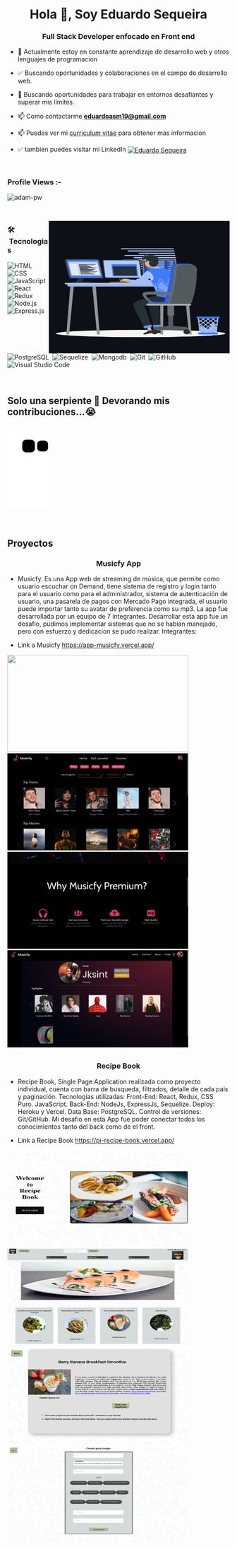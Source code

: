 <h1 align="center">Hola 👋, Soy Eduardo Sequeira</h1>
<h3 align="center">Full Stack Developer enfocado en Front end</h3>

- 🌱 Actualmente estoy en constante aprendizaje de desarrollo web y otros lenguajes de programacion

- ✅ Buscando oportunidades y colaboraciones en el campo de desarrollo web.

- 💪 Buscando oportunidades para trabajar en entornos desafiantes y superar mis límites.

- 📫 Como contactarme **eduardoasm19@gmail.com**

- 📫 Puedes ver mi [curriculum vitae](https://drive.google.com/file/d/1y6PASzQlQsoojHC2WdxQR2Yfc_55MzCx/view?usp=sharing) para obtener mas informacion

- ✅ tambien puedes visitar mi LinkedIn <a href="https://www.linkedin.com/in/eduardo-sequeira/" target="blank"><img align="center" src="https://raw.githubusercontent.com/rahuldkjain/github-profile-readme-generator/master/src/images/icons/Social/linked-in-alt.svg" alt="Eduardo Sequeira" height="30" width="40" /></a> 


<br>

<p align="right"> <h3>Profile Views :-</h3> <img src="https://komarev.com/ghpvc/?username=Eduardoasm&color=brightgreen&style=flat-square"
    alt="adam-pw" /> 
  </p>

<br>

<p><img align="right" src="https://github.com/Eduardoasm/Eduardoasm/blob/main/animation_500_kxa883sd.gif" alt="adam-pw" width='410px' height='300px'/></p>

### 🛠 &nbsp;Tecnologias

![HTML](https://img.shields.io/badge/-HTML-05122A?style=for-the-badge&logo=HTML5)&nbsp;
![CSS](https://img.shields.io/badge/-CSS-05122A?style=for-the-badge&logo=CSS3&logoColor=1572B6)&nbsp;
![JavaScript](https://img.shields.io/badge/-JavaScript-05122A?style=for-the-badge&logo=javascript)&nbsp;
![React](https://img.shields.io/badge/-React-05122A?style=for-the-badge&logo=react)&nbsp;
![Redux](https://img.shields.io/badge/-Redux-05122A?style=for-the-badge&logo=redux)&nbsp;
![Node.js](https://img.shields.io/badge/-Node.js-05122A?style=for-the-badge&logo=node.js)&nbsp;
![Express.js](https://img.shields.io/badge/-Express-05122A?style=for-the-badge&logo=Express)&nbsp;
![PostgreSQL](https://img.shields.io/badge/-PostgreSQL-05122A?style=for-the-badge&logo=postgresql)&nbsp;
![Sequelize](https://img.shields.io/badge/-Sequelize-05122A?style=for-the-badge&logo=sequelize)&nbsp;
![Mongodb](https://img.shields.io/badge/-Mongodb-05122A?style=for-the-badge&logo=mongodb)&nbsp;
![Git](https://img.shields.io/badge/-Git-05122A?style=for-the-badge&logo=git)&nbsp;
![GitHub](https://img.shields.io/badge/-GitHub-05122A?style=for-the-badge&logo=github)&nbsp;
![Visual Studio Code](https://img.shields.io/badge/-Visual%20Studio%20Code-05122A?style=for-the-badge&logo=visual-studio-code&logoColor=007ACC)&nbsp;

<br>


## 
## Solo una serpiente 🐍 Devorando mis contribuciones...😭
![snake gif](https://raw.githubusercontent.com/avinash-218/avinash-218/output/github-contribution-grid-snake.svg)

<br>

## Proyectos
<h3 align="center">Musicfy App</h3>

* Musicfy. Es una App web de streaming de música, que permite como usuario escuchar on Demand, tiene sistema de registro y login tanto para el usuario como para el administrador, sistema de autenticación de usuario, una pasarela de pagos con Mercado Pago integrada, el usuario puede importar tanto su avatar de preferencia como su mp3. La app fue desarrollada por un equipo de 7 integrantes. Desarrollar esta app fue un desafio, pudimos implementar sistemas que no se habian manejado, pero con esfuerzo y dedicacion se pudo realizar.
Integrantes: 



* Link a Musicfy https://app-musicfy.vercel.app/
<div display='flex' flex-direction='row' margin-bottom='30px'> 
<img src='./musicfy/musicfyApp-pfGroup.png' width='410px' height='220px' />
<img src='./musicfy/homePage2.png' width='410px' height='220px' />
<img src='./musicfy/premium.png' width='410px' height='220px' />
<img src='./musicfy/profile.png' width='410px' height='220px' />
</div>

##

<h3 align="center">Recipe Book</h3>

* Recipe Book, Single Page Application realizada como proyecto individual, cuenta con barra de busqueda, filtrados, detalle de cada país y paginación. Tecnologías utilizadas: Front-End: React, Redux, CSS Puro.
JavaScript. Back-End: NodeJs, ExpressJs, Sequelize.  Deploy: Heroku y Vercel. Data Base: PostgreSQL. Control de versiones: Git/GitHub. Mi desafio en esta App fue poder conectar todos los conocimientos tanto del back como de el front.

* Link a Recipe Book https://pi-recipe-book.vercel.app/
<div display='flex' flex-direction='row' margin-bottom='30px'> 
<img src='./piFood/foto1pi.png' width='410px' height='220px' />
<img src='./piFood/foto2pi.png' width='410px' height='220px' />
<img src='./piFood/foto3pi.png' width='410px' height='220px' />
<img src='./piFood/foto4pi.png' width='410px' height='220px' />
</div>